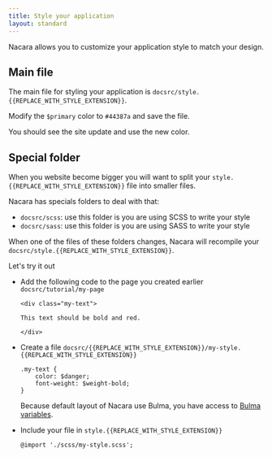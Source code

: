 ```yaml
---
title: Style your application
layout: standard
---
```


Nacara allows you to customize your application style to match your design.

## Main file

The main file for styling your application is `docsrc/style.{{REPLACE_WITH_STYLE_EXTENSION}}`.

Modify the `$primary` color to `#44387a` and save the file.

You should see the site update and use the new color.

## Special folder

When you website become bigger you will want to split your `style.{{REPLACE_WITH_STYLE_EXTENSION}}` file into smaller files.

Nacara has specials folders to deal with that:

- `docsrc/scss`: use this folder is you are using SCSS to write your style
- `docsrc/sass`: use this folder is you are using SASS to write your style

When one of the files of these folders changes, Nacara will recompile your `docsrc/style.{{REPLACE_WITH_STYLE_EXTENSION}}`.

Let's try it out

<ul class="textual-steps">

<li>

Add the following code to the page you created earlier `docsrc/tutorial/my-page`

```
<div class="my-text">

This text should be bold and red.

</div>
```

</li>

<li>

Create a file `docsrc/{{REPLACE_WITH_STYLE_EXTENSION}}/my-style.{{REPLACE_WITH_STYLE_EXTENSION}}`

```
.my-text {
    color: $danger;
    font-weight: $weight-bold;
}
```

Because default layout of Nacara use Bulma, you have access to [Bulma variables](https://bulma.io/documentation/customize/variables/).

</li>

<li>

Include your file in `style.{{REPLACE_WITH_STYLE_EXTENSION}}`

```
@import './scss/my-style.scss';
```

</li>

</ul>
